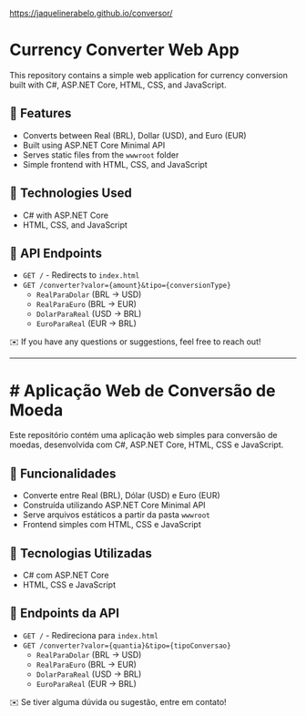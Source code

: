 <a>https://jaquelinerabelo.github.io/conversor/</a>


# Currency Converter Web App

This repository contains a simple web application for currency conversion built with C#, ASP.NET Core, HTML, CSS, and JavaScript.

## 🚀 Features
- Converts between Real (BRL), Dollar (USD), and Euro (EUR)
- Built using ASP.NET Core Minimal API
- Serves static files from the `wwwroot` folder
- Simple frontend with HTML, CSS, and JavaScript

## 📌 Technologies Used
- C# with ASP.NET Core
- HTML, CSS, and JavaScript


## 📝 API Endpoints
- `GET /` - Redirects to `index.html`
- `GET /converter?valor={amount}&tipo={conversionType}`
  - `RealParaDolar` (BRL → USD)
  - `RealParaEuro` (BRL → EUR)
  - `DolarParaReal` (USD → BRL)
  - `EuroParaReal` (EUR → BRL)



✉️ If you have any questions or suggestions, feel free to reach out!

----------------------------------------------

<h1># Aplicação Web de Conversão de Moeda</h1>

Este repositório contém uma aplicação web simples para conversão de moedas, desenvolvida com C#, ASP.NET Core, HTML, CSS e JavaScript.

## 🚀 Funcionalidades
- Converte entre Real (BRL), Dólar (USD) e Euro (EUR)
- Construída utilizando ASP.NET Core Minimal API
- Serve arquivos estáticos a partir da pasta `wwwroot`
- Frontend simples com HTML, CSS e JavaScript

## 📌 Tecnologias Utilizadas
- C# com ASP.NET Core
- HTML, CSS e JavaScript

## 📝 Endpoints da API
- `GET /` - Redireciona para `index.html`
- `GET /converter?valor={quantia}&tipo={tipoConversao}`
  - `RealParaDolar` (BRL → USD)
  - `RealParaEuro` (BRL → EUR)
  - `DolarParaReal` (USD → BRL)
  - `EuroParaReal` (EUR → BRL)


✉️ Se tiver alguma dúvida ou sugestão, entre em contato!


